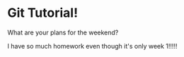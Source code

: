 # Git Tutorial!  
What are your plans for the weekend?

I have so much homework even though it's only week 1!!!!!

